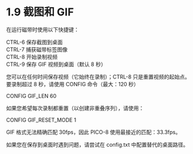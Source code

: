 # 1.9 截图和 GIF

在运行磁带时使用以下快捷键：

CTRL-6 保存截图到桌面  
CTRL-7 捕获磁带标签图像  
CTRL-8 开始录制视频  
CTRL-9 保存 GIF 视频到桌面（默认 8 秒）  

您可以在任何时间保存视频（它始终在录制）；CTRL-8 只是重置视频的起始点。要录制超过 8 秒，请使用 CONFIG 命令（最大：120 秒）

CONFIG GIF_LEN 60  

如果您希望每次录制都重置（以创建非重叠序列），请使用：

CONFIG GIF_RESET_MODE 1  

GIF 格式无法精确匹配 30fps，因此 PICO-8 使用最接近的匹配：33.3fps。

如果您在保存到桌面时遇到问题，请尝试在 config.txt 中配置替代的桌面路径。
